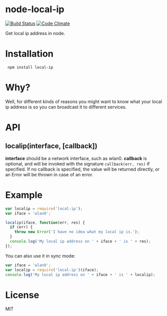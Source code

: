 node-local-ip
=============
[![Build Status](https://travis-ci.org/eiriksm/node-local-ip.svg)](https://travis-ci.org/eiriksm/node-local-ip)
[![Code Climate](http://img.shields.io/codeclimate/github/eiriksm/node-local-ip.svg)](https://codeclimate.com/github/eiriksm/node-local-ip)

Get local ip address in node.

# Installation
` npm install local-ip`

# Why?
Well, for different kinds of reasons you might want to know what your local
ip address is so you can broadcast it to different services.

# API

## localip(interface, [callback])

__interface__ should be a network interface, such as wlan0.
__callback__ is optional, and will be invoked with the signature `callback(err, res)` if specified. If no callback is specified, the value will be returned directly, or an Error will be thrown in case of an error.

# Example
```js
var localip = require('local-ip');
var iface = 'wlan0';

localip(iface, function(err, res) {
  if (err) {
    throw new Error('I have no idea what my local ip is.');
  }
  console.log('My local ip address on ' + iface + ' is ' + res);
});
```

You can also use it in sync mode:

```js
var iface = 'wlan0';
var localip = require('local-ip')(iface);
console.log('My local ip address on ' + iface + ' is ' + localip);
```

# License
MIT
